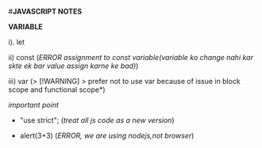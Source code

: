 #**JAVASCRIPT NOTES**

**VARIABLE**

i). let

ii) const           (*ERROR assignment to const variable(variable ko change nahi kar skte ek bar value assign karne ke bad)*)

iii) var           (> [!WARNING] > prefer not to use var because of issue in block scope and functional scope*)

*important point*

- "use strict";  (*treat all js code as a new version*)

- alert(3+3)     (*ERROR, we are using nodejs,not browser*)
